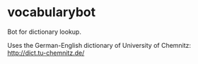 vocabularybot
=============

Bot for dictionary lookup.

Uses the German-English dictionary of University of Chemnitz:
http://dict.tu-chemnitz.de/
